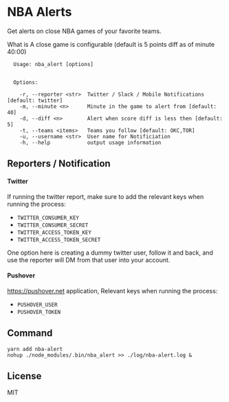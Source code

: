 # NBA Alerts

Get alerts on close NBA games of your favorite teams.

What is A close game is configurable (default is 5 points diff as of minute 40:00)


```
  Usage: nba_alert [options]


  Options:

    -r, --reporter <str>  Twitter / Slack / Mobile Notifications [default: twitter]
    -m, --minute <n>      Minute in the game to alert from [default:  40]
    -d, --diff <n>        Alert when score diff is less then [default: 5]
    -t, --teams <items>   Teams you follow [default: OKC,TOR]
    -u, --username <str>  User name for Notificiation
    -h, --help            output usage information
```


## Reporters / Notification 

#### Twitter
If running the twitter report, make sure to add the relevant keys when running the process:

* `TWITTER_CONSUMER_KEY`
* `TWITTER_CONSUMER_SECRET`
* `TWITTER_ACCESS_TOKEN_KEY`
* `TWITTER_ACCESS_TOKEN_SECRET`

One option here is creating a dummy twitter user, follow it and back, and use the reporter will DM from that user into your account.


#### Pushover
https://pushover.net application, Relevant keys when running the process:

* `PUSHOVER_USER`
* `PUSHOVER_TOKEN`


## Command
````
yarn add nba-alert
nohup ./node_modules/.bin/nba_alert >> ./log/nba-alert.log &
````

## License
MIT